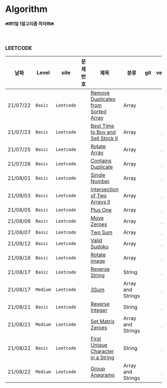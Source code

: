 # Algorithm
**🔥❗️❗❗️1일 1알고리즘 하자❗️❗❗️🔥**

<br/>


### LEETCODE
|날짜          |Level     | site |문제번호 |제목     |분류 |git  |velog |
|---------------|---------|------|-----|-------------|---|----|:----:|
|21/07/22|`Basic`| `Leetcode` ||[Remove Duplicates from Sorted Array](https://leetcode.com/explore/interview/card/top-interview-questions-easy/92/array/727/)| Array ||[💎](https://velog.io/@yoonah-dev/Leetcode-Remove-Duplicates-from-Sorted-Array)|
|21/07/23|`Basic`| `Leetcode` ||[Best Time to Buy and Sell Stock II](https://leetcode.com/explore/interview/card/top-interview-questions-easy/92/array/564/)| Array ||[💎](https://velog.io/@yoonah-dev/Leetcode-Best-Time-to-Buy-and-Sell-Stock-II)|
|21/07/25|`Basic`| `Leetcode` ||[Rotate Array](https://leetcode.com/explore/interview/card/top-interview-questions-easy/92/array/646/)| Array ||[💎](https://velog.io/@yoonah-dev/Leetcode-Rotate-Array)|
|21/07/26|`Basic`| `Leetcode` ||[Contains Duplicate](https://leetcode.com/explore/interview/card/top-interview-questions-easy/92/array/578/)| Array ||[💎](https://velog.io/@yoonah-dev/Leetcode-Contains-Duplicate)|
|21/08/01|`Basic`| `Leetcode` ||[Single Number](https://leetcode.com/explore/interview/card/top-interview-questions-easy/92/array/549/)| Array ||[💎](https://velog.io/@yoonah-dev/Leetcode-Single-Number)|
|21/08/03|`Basic`| `Leetcode` ||[Intersection of Two Arrays II](https://leetcode.com/explore/interview/card/top-interview-questions-easy/92/array/674)| Array ||[💎](https://velog.io/@yoonah-dev/Leetcode-Intersection-of-Two-Arrays-II)|
|21/08/05|`Basic`| `Leetcode` ||[Plus One](https://leetcode.com/explore/interview/card/top-interview-questions-easy/92/array/559)| Array ||[💎](https://velog.io/@yoonah-dev/Leetcode-Plus-One)|
|21/08/06|`Basic`| `Leetcode` ||[Move Zeroes](https://leetcode.com/explore/interview/card/top-interview-questions-easy/92/array/567)| Array ||[💎](https://velog.io/@yoonah-dev/Leetcode-Move-Zeroes)|
|21/08/07|`Basic`| `Leetcode` ||[Two Sum](https://leetcode.com/explore/interview/card/top-interview-questions-easy/92/array/546/)| Array ||[💎](https://velog.io/@yoonah-dev/Leetcode-Two-Sum)|
|21/08/12|`Basic`| `Leetcode` ||[Valid Sudoku](https://leetcode.com/explore/interview/card/top-interview-questions-easy/92/array/769/)| Array ||[💎](https://velog.io/@yoonah-dev/Leetcode-Valid-Sudoku)|
|21/08/16|`Basic`| `Leetcode` ||[Rotate image](https://leetcode.com/explore/interview/card/top-interview-questions-easy/92/array/770/)| Array ||[💎](https://velog.io/@yoonah-dev/Leetcode-Rotate-image)|
|21/08/17|`Basic`| `Leetcode` ||[Reverse String](https://leetcode.com/explore/interview/card/top-interview-questions-easy/127/strings/879/)| String ||[💎](https://velog.io/@yoonah-dev/Leetcode-Reverse-String)|
|21/08/17|`Medium`| `Leetcode` ||[3Sum](https://leetcode.com/explore/interview/card/top-interview-questions-medium/103/array-and-strings/776/)| Array and Strings ||[💎](https://velog.io/@yoonah-dev/Leetcode-3Sum)|
|21/08/21|`Basic`| `Leetcode` ||[Reverse Integer](https://leetcode.com/explore/interview/card/top-interview-questions-easy/127/strings/880/)| String ||[💎](https://velog.io/@yoonah-dev/Leetcode-Reverse-Integer)|
|21/08/21|`Medium`| `Leetcode` ||[Set Matrix Zeroes](https://leetcode.com/explore/interview/card/top-interview-questions-medium/103/array-and-strings/777/)| Array and Strings ||[💎](https://velog.io/@yoonah-dev/Leetcode-Set-Matrix-Zeroes)|
|21/08/22|`Basic`| `Leetcode` ||[First Unique Character in a String](https://leetcode.com/explore/interview/card/top-interview-questions-easy/127/strings/881/)| String ||[💎](https://velog.io/@yoonah-dev/Leetcode-First-Unique-Character-in-a-String)|
|21/08/22|`Medium`| `Leetcode` ||[Group Anagrams](https://leetcode.com/explore/interview/card/top-interview-questions-medium/103/array-and-strings/778/)| Array and Strings ||[💎](https://velog.io/@yoonah-dev/Leetcode-Group-Anagrams)|
